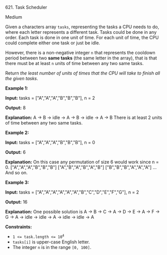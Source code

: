 ﻿621\. Task Scheduler

Medium

Given a characters array `tasks`, representing the tasks a CPU needs to do, where each letter represents a different task. Tasks could be done in any order. Each task is done in one unit of time. For each unit of time, the CPU could complete either one task or just be idle.

However, there is a non-negative integer `n` that represents the cooldown period between two **same tasks** (the same letter in the array), that is that there must be at least `n` units of time between any two same tasks.

Return _the least number of units of times that the CPU will take to finish all the given tasks_.

**Example 1:**

**Input:** tasks = ["A","A","A","B","B","B"], n = 2

**Output:** 8

**Explanation:** A -> B -> idle -> A -> B -> idle -> A -> B There is at least 2 units of time between any two same tasks.

**Example 2:**

**Input:** tasks = ["A","A","A","B","B","B"], n = 0

**Output:** 6

**Explanation:** On this case any permutation of size 6 would work since n = 0. ["A","A","A","B","B","B"] ["A","B","A","B","A","B"] ["B","B","B","A","A","A"] ... And so on.

**Example 3:**

**Input:** tasks = ["A","A","A","A","A","A","B","C","D","E","F","G"], n = 2

**Output:** 16

**Explanation:** One possible solution is A -> B -> C -> A -> D -> E -> A -> F -> G -> A -> idle -> idle -> A -> idle -> idle -> A

**Constraints:**

*   <code>1 <= task.length <= 10<sup>4</sup></code>
*   `tasks[i]` is upper-case English letter.
*   The integer `n` is in the range `[0, 100]`.